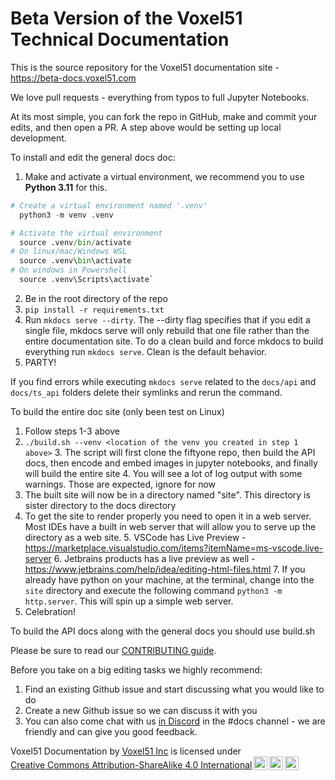 # Beta Version of the Voxel51 Technical Documentation

This is the source repository for the Voxel51 documentation site - <https://beta-docs.voxel51.com>

We love pull requests - everything from typos to full Jupyter Notebooks.

At its most simple, you can fork the repo in GitHub, make and commit your edits, and then open a PR.
A step above would be setting up local development.

To install and edit the general docs doc:

1. Make and activate a virtual environment, we recommend you to use **Python 3.11** for this.

```python
# Create a virtual environment named '.venv'
  python3 -m venv .venv

# Activate the virtual environment
  source .venv/bin/activate
# On linux/mac/Windows WSL
  source .venv\bin\activate
# On windows in Powershell
  source .venv\Scripts\activate`

````

2. Be in the root directory of the repo
3. `pip install -r requirements.txt`
4. Run `mkdocs serve --dirty`. The --dirty flag specifies that if you edit a single file, mkdocs serve will only rebuild that one file rather than the entire documentation site. To do a clean build and force mkdocs to build everything run `mkdocs serve`. Clean is the default behavior.
5. PARTY!

If you find errors while executing `mkdocs serve` related to the `docs/api` and `docs/ts_api` folders delete their symlinks and rerun the command.

To build the entire doc site (only been test on Linux)

1. Follow steps 1-3 above
2. `./build.sh --venv <location of the venv you created in step 1 above>`
   3. The script will first clone the fiftyone repo, then build the API docs, then encode and embed images in jupyter
   notebooks, and finally will build the entire site
   4. You will see a lot of log output with some warnings. Those are expected, ignore for now
3. The built site will now be in a directory named "site". This directory is sister directory to the
docs directory
4. To get the site to render properly you need to open it in a web server. Most IDEs have a built in web server
that will allow you to serve up the directory as a web site.
   5. VSCode has Live Preview - <https://marketplace.visualstudio.com/items?itemName=ms-vscode.live-server>
   6. Jetbrains products has a live preview as well - <https://www.jetbrains.com/help/idea/editing-html-files.html>
   7. If you already have python on your machine, at the terminal, change into the `site` directory and execute the following
   command `python3 -m http.server`. This will spin up a simple web server.
3. Celebration!

To build the API docs along with the general docs you should use build.sh

Please be sure to read our [CONTRIBUTING guide](CONTRIBUTING.md).

Before you take on a big editing tasks we highly recommend:

1. Find an existing Github issue and start discussing what you would like to do
2. Create a new Github issue so we can discuss it with you
3. You can also come chat with us [in Discord](https://community.voxel51.com/) in the #docs channel - we are friendly and can give you good feedback.

 <p xmlns:cc="http://creativecommons.org/ns#" xmlns:dct="http://purl.org/dc/terms/"><span property="dct:title">Voxel51 Documentation</span> by <a rel="cc:attributionURL dct:creator" property="cc:attributionName" href="https://voxel51.com">Voxel51 Inc</a> is licensed under <a href="https://creativecommons.org/licenses/by-sa/4.0/?ref=chooser-v1" target="_blank" rel="license noopener noreferrer" style="display:inline-block;">Creative Commons Attribution-ShareAlike 4.0 International<img style="height:22px!important;margin-left:3px;vertical-align:text-bottom;" src="https://mirrors.creativecommons.org/presskit/icons/cc.svg?ref=chooser-v1" alt=""><img style="height:22px!important;margin-left:3px;vertical-align:text-bottom;" src="https://mirrors.creativecommons.org/presskit/icons/by.svg?ref=chooser-v1" alt=""><img style="height:22px!important;margin-left:3px;vertical-align:text-bottom;" src="https://mirrors.creativecommons.org/presskit/icons/sa.svg?ref=chooser-v1" alt=""></a></p>
